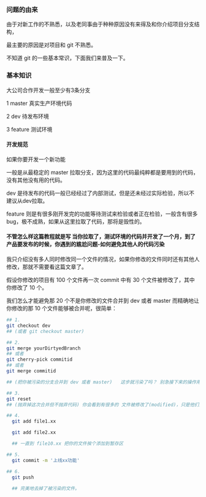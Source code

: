 ### 问题的由来

由于对新工作的不熟悉，以及老同事由于种种原因没有来得及和你介绍项目分支结构，

最主要的原因是对项目和 git 不熟悉。

不知道 git 的一些基本常识，下面我们来普及一下。

### 基本知识

大公司合作开发一般至少有3条分支

1 master 真实生产环境代码

2 dev 待发布环境

3 feature 测试环境

#### 开发规范

如果你要开发一个新功能

一般是从最稳定的 master 拉取分支，因为这里的代码最纯粹都是要用到的代码，没有其他没有用的代码。

dev 是待发布的代码一般已经经过了内部测试，但是还未经过实际检验，所以不建议从dev拉取。

feature 则是有很多刚开发完的功能等待测试来检验或者正在检验，一般含有很多bug，极不成熟，如果从这里拉取了代码，那将是毁性的。

#### 不管怎么样这篇教程就是写 当你拉取了，测试环境的代码并开发了一个月，到了产品要发布的时候，你遇到的尴尬问题-如何避免其他人的代码污染

我只介绍没有多人同时修改同一个文件的情况，如果你修改的文件同时还有其他人修改，那就不需要看这篇文章了。

假设你修改的项目有 100 个文件再一次 commit 中有 30 个文件被修改了，其中你修改了 10 个。

我们怎么才能避免那 20 个不是你修改的文件合并到 dev 或者 master 而精确地让你修改的那 10 个文件能够被合并呢，很简单：
```bash
## 1. 
git checkout dev 
## (或者 git checkout master)

## 2. 
git merge yourDirtyedBranch  
## 或者 
git cherry-pick commitid
## 或者
git merge commitid

## (把你被污染的分支合并到 dev 或者 master)   这步就污染了吗？ 别急接下来的操作用是重点

## 3. 
git reset 
## (抛弃掉这次合并但不抛弃代码) 你会看到有很多的 文件被修改了(modified)，只是他们没有没添加到 暂存区

## 4.
  git add file1.xx

  git add file2.xx

  ## 一直到 file10.xx 把你的文件挨个添加到暂存区

## 5.
  git commit -m '上线xx功能'

## 6.
  git push 
  
  ## 完美地去掉了被污染的文件。
```
